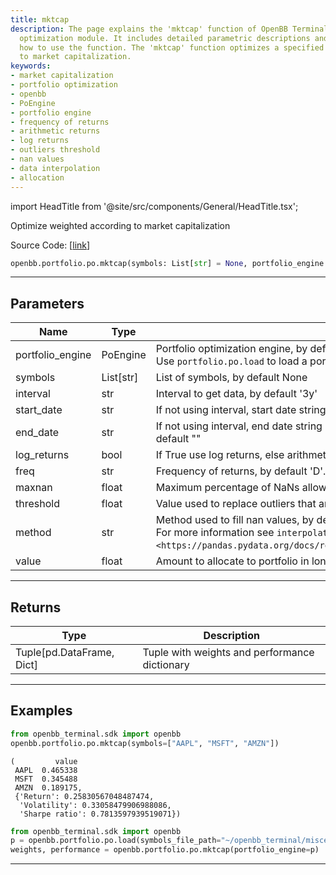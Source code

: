 ```yaml
---
title: mktcap
description: The page explains the 'mktcap' function of OpenBB Terminal's portfolio
  optimization module. It includes detailed parametric descriptions and examples showing
  how to use the function. The 'mktcap' function optimizes a specified portfolio according
  to market capitalization.
keywords:
- market capitalization
- portfolio optimization
- openbb
- PoEngine
- portfolio engine
- frequency of returns
- arithmetic returns
- log returns
- outliers threshold
- nan values
- data interpolation
- allocation
---
```


import HeadTitle from '@site/src/components/General/HeadTitle.tsx';

<HeadTitle title="portfolio.po.mktcap - Reference | OpenBB SDK Docs" />

Optimize weighted according to market capitalization

Source Code: [[link](https://github.com/OpenBB-finance/OpenBBTerminal/tree/main/openbb_terminal/portfolio/portfolio_optimization/po_model.py#L2135)]

```python
openbb.portfolio.po.mktcap(symbols: List[str] = None, portfolio_engine: portfolio_optimization.po_engine.PoEngine = None, kwargs: Any)
```

---

## Parameters

| Name | Type | Description | Default | Optional |
| ---- | ---- | ----------- | ------- | -------- |
| portfolio_engine | PoEngine | Portfolio optimization engine, by default None<br/>Use `portfolio.po.load` to load a portfolio engine | None | True |
| symbols | List[str] | List of symbols, by default None | None | True |
| interval | str | Interval to get data, by default '3y' | None | True |
| start_date | str | If not using interval, start date string (YYYY-MM-DD), by default "" | None | True |
| end_date | str | If not using interval, end date string (YYYY-MM-DD). If empty use last weekday, by default "" | None | True |
| log_returns | bool | If True use log returns, else arithmetic returns, by default False | None | True |
| freq | str | Frequency of returns, by default 'D'. Options: 'D' for daily, 'W' for weekly, 'M' for monthly | None | True |
| maxnan | float | Maximum percentage of NaNs allowed in the data, by default 0.05 | None | True |
| threshold | float | Value used to replace outliers that are higher than threshold, by default 0.0 | None | True |
| method | str | Method used to fill nan values, by default 'time'<br/>For more information see `interpolate <https://pandas.pydata.org/docs/reference/api/pandas.DataFrame.interpolate.html>`__. | None | True |
| value | float | Amount to allocate to portfolio in long positions, by default 1.0 | None | True |


---

## Returns

| Type | Description |
| ---- | ----------- |
| Tuple[pd.DataFrame, Dict] | Tuple with weights and performance dictionary |
---

## Examples

```python
from openbb_terminal.sdk import openbb
openbb.portfolio.po.mktcap(symbols=["AAPL", "MSFT", "AMZN"])
```

```
(         value
 AAPL  0.465338
 MSFT  0.345488
 AMZN  0.189175,
 {'Return': 0.25830567048487474,
  'Volatility': 0.33058479906988086,
  'Sharpe ratio': 0.7813597939519071})
```
```python
from openbb_terminal.sdk import openbb
p = openbb.portfolio.po.load(symbols_file_path="~/openbb_terminal/miscellaneous/portfolio_examples/allocation/60_40_Portfolio.xlsx")
weights, performance = openbb.portfolio.po.mktcap(portfolio_engine=p)
```

---
